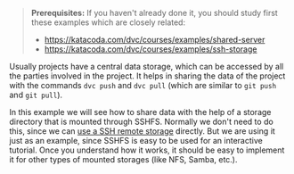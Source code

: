 > **Prerequisites:** If you haven't already done it, you should study
> first these examples which are closely related:
> - https://katacoda.com/dvc/courses/examples/shared-server
> - https://katacoda.com/dvc/courses/examples/ssh-storage

Usually projects have a central data storage, which can be accessed by
all the parties involved in the project. It helps in sharing the data
of the project with the commands `dvc push` and `dvc pull` (which are
similar to `git push` and `git pull`).

In this example we will see how to share data with the help of a
storage directory that is mounted through SSHFS. Normally we don't
need to do this, since we can [use a SSH remote storage](
https://katacoda.com/dvc/courses/examples/ssh-storage) directly. But
we are using it just as an example, since SSHFS is easy to be used for
an interactive tutorial. Once you understand how it works, it should
be easy to implement it for other types of mounted storages (like NFS,
Samba, etc.).

